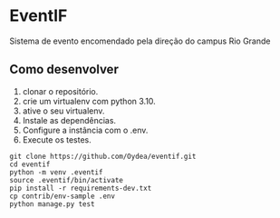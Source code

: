 # EventIF

Sistema de evento encomendado pela direção do campus Rio Grande

## Como desenvolver

1. clonar o repositório.
2. crie um virtualenv com python 3.10.
3. ative o seu virtualenv.
4. Instale as dependências.
5. Configure a instância com o .env.
6. Execute os testes.

```console
git clone https://github.com/Oydea/eventif.git
cd eventif
python -m venv .eventif
source .eventif/bin/activate
pip install -r requirements-dev.txt
cp contrib/env-sample .env
python manage.py test
```